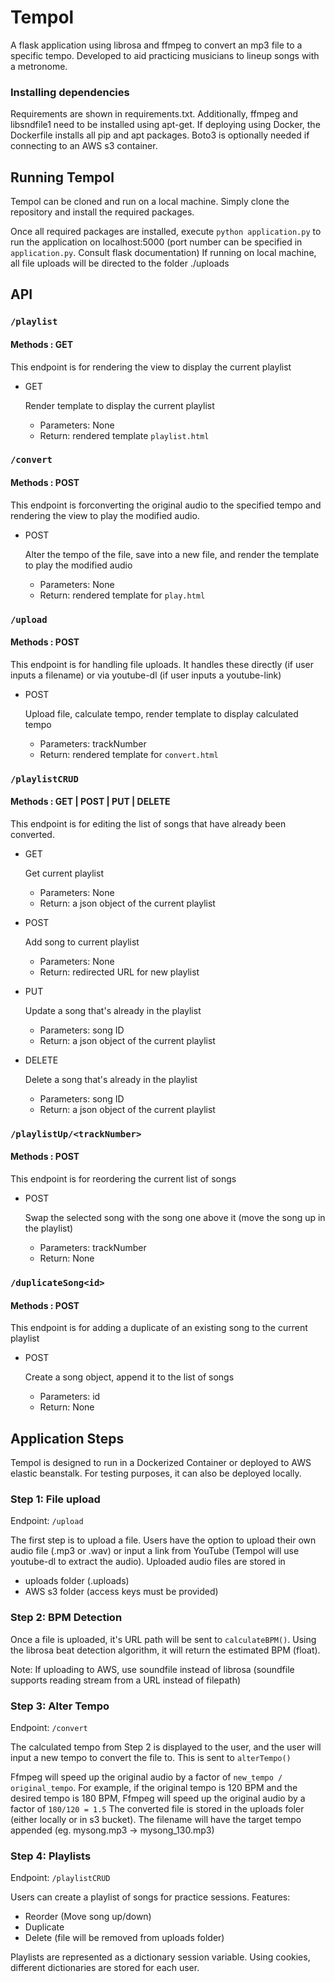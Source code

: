 # Tempol
A flask application using librosa and ffmpeg to convert an mp3 file to a specific tempo. Developed to aid practicing musicians to lineup songs with a metronome.

### Installing dependencies 
Requirements are shown in requirements.txt. Additionally, ffmpeg and libsndfile1 need to be installed using apt-get. If deploying using Docker, the Dockerfile installs all pip and apt packages.
Boto3 is optionally needed if connecting to an AWS s3 container.

## Running Tempol
Tempol can be cloned and run on a local machine. Simply clone the repository and install the required packages.

Once all required packages are installed, execute `python application.py` to run the application on localhost:5000 (port number can be specified in `application.py`. Consult flask documentation)
If running on local machine, all file uploads will be directed to the folder ./uploads

## API
### `/playlist`
#### Methods : GET

 This endpoint is for rendering the view to display the current playlist
  * GET
  
    Render template to display the current playlist
    * Parameters: None
    * Return: rendered template `playlist.html`
### `/convert`
#### Methods : POST

 This endpoint is forconverting the original audio to the specified tempo and rendering the view to play the modified audio.
  * POST
  
    Alter the tempo of the file, save into a new file, and render the template to play the modified audio
    * Parameters: None
    * Return: rendered template for `play.html`
    
### `/upload`
#### Methods : POST

 This endpoint is for handling file uploads. It handles these directly (if user inputs a filename) or via youtube-dl (if user inputs a youtube-link)
  * POST
  
    Upload file, calculate tempo, render template to display calculated tempo
    * Parameters: trackNumber
    * Return: rendered template for `convert.html`


### `/playlistCRUD`
#### Methods : GET | POST | PUT | DELETE

 This endpoint is for editing the list of songs that have already been converted. 
 * GET 
 
   Get current playlist
   * Parameters: None
   * Return: a json object of the current playlist
 
  * POST
  
    Add song to current playlist
    * Parameters: None
    * Return: redirected URL for new playlist
    
  * PUT
  
    Update a song that's already in the playlist
    * Parameters: song ID
    * Return: a json object of the current playlist
    
  * DELETE
  
    Delete a song that's already in the playlist
    * Parameters: song ID
    * Return: a json object of the current playlist 
### `/playlistUp/<trackNumber>`
#### Methods : POST

 This endpoint is for reordering the current list of songs
  * POST
  
    Swap the selected song with the song one above it (move the song up in the playlist)
    * Parameters: trackNumber
    * Return: None
### `/duplicateSong<id>`
#### Methods : POST

 This endpoint is for adding a duplicate of an existing song to the current playlist
  * POST

    Create a song object, append it to the list of songs
    * Parameters: id
    * Return: None
 

## Application Steps
Tempol is designed to run in a Dockerized Container or deployed to AWS elastic beanstalk. For testing purposes, it can also be deployed locally.


### Step 1: File upload
Endpoint: `/upload`

The first step is to upload a file. Users have the option to upload their own audio file (.mp3 or .wav) or input a link from YouTube (Tempol will use youtube-dl to extract the audio).
Uploaded audio files are stored in
* uploads folder (.uploads)
* AWS s3 folder (access keys must be provided)


### Step 2: BPM Detection
Once a file is uploaded, it's URL path will be sent to `calculateBPM()`. Using the librosa beat detection algorithm, it will return the estimated BPM (float). 

Note: If uploading to AWS, use soundfile instead of librosa (soundfile supports reading stream from a URL instead of filepath)

### Step 3: Alter Tempo
Endpoint: `/convert`

The calculated tempo from Step 2 is displayed to the user, and the user will input a new tempo to convert the file to. This is sent to `alterTempo()`

Ffmpeg will speed up the original audio by a factor of `new_tempo / original_tempo`. For example, if the original tempo is 120 BPM and the desired tempo is 180 BPM, Ffmpeg will speed up the original audio by a factor of `180/120 = 1.5`
The converted file is stored in the uploads foler (either locally or in s3 bucket). The filename will have the target tempo appended (eg. mysong.mp3 -> mysong_130.mp3)

### Step 4: Playlists
Endpoint: `/playlistCRUD`

Users can create a playlist of songs for practice sessions. Features:
* Reorder (Move song up/down)
* Duplicate 
* Delete (file will be removed from uploads folder)

Playlists are represented as a dictionary session variable. Using cookies, different dictionaries are stored for each user.


